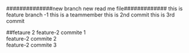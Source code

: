 ##############new branch new read me file#############
this is feature branch -1 this is a teammember
this is 2nd commit
this is 3rd commit

##fetaure 2
feature-2 commite 1 <br />
feature-2 commite 2 <br />
feature-2 commite 3 <br />
